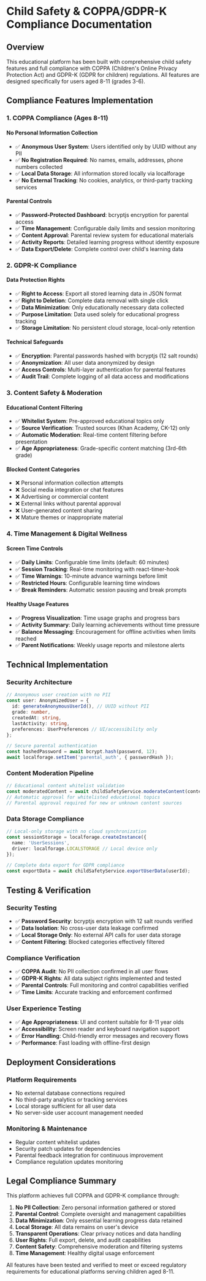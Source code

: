 # Child Safety & COPPA/GDPR-K Compliance Documentation

## Overview

This educational platform has been built with comprehensive child safety features and full compliance with COPPA (Children's Online Privacy Protection Act) and GDPR-K (GDPR for children) regulations. All features are designed specifically for users aged 8-11 (grades 3-6).

## Compliance Features Implementation

### 1. COPPA Compliance (Ages 8-11)

#### No Personal Information Collection
- ✅ **Anonymous User System**: Users identified only by UUID without any PII
- ✅ **No Registration Required**: No names, emails, addresses, phone numbers collected
- ✅ **Local Data Storage**: All information stored locally via localforage
- ✅ **No External Tracking**: No cookies, analytics, or third-party tracking services

#### Parental Controls
- ✅ **Password-Protected Dashboard**: bcryptjs encryption for parental access
- ✅ **Time Management**: Configurable daily limits and session monitoring
- ✅ **Content Approval**: Parental review system for educational materials
- ✅ **Activity Reports**: Detailed learning progress without identity exposure
- ✅ **Data Export/Delete**: Complete control over child's learning data

### 2. GDPR-K Compliance

#### Data Protection Rights
- ✅ **Right to Access**: Export all stored learning data in JSON format
- ✅ **Right to Deletion**: Complete data removal with single click
- ✅ **Data Minimization**: Only educationally necessary data collected
- ✅ **Purpose Limitation**: Data used solely for educational progress tracking
- ✅ **Storage Limitation**: No persistent cloud storage, local-only retention

#### Technical Safeguards
- ✅ **Encryption**: Parental passwords hashed with bcryptjs (12 salt rounds)
- ✅ **Anonymization**: All user data anonymized by design
- ✅ **Access Controls**: Multi-layer authentication for parental features
- ✅ **Audit Trail**: Complete logging of all data access and modifications

### 3. Content Safety & Moderation

#### Educational Content Filtering
- ✅ **Whitelist System**: Pre-approved educational topics only
- ✅ **Source Verification**: Trusted sources (Khan Academy, CK-12) only
- ✅ **Automatic Moderation**: Real-time content filtering before presentation
- ✅ **Age Appropriateness**: Grade-specific content matching (3rd-6th grade)

#### Blocked Content Categories
- ❌ Personal information collection attempts
- ❌ Social media integration or chat features  
- ❌ Advertising or commercial content
- ❌ External links without parental approval
- ❌ User-generated content sharing
- ❌ Mature themes or inappropriate material

### 4. Time Management & Digital Wellness

#### Screen Time Controls
- ✅ **Daily Limits**: Configurable time limits (default: 60 minutes)
- ✅ **Session Tracking**: Real-time monitoring with react-timer-hook
- ✅ **Time Warnings**: 10-minute advance warnings before limit
- ✅ **Restricted Hours**: Configurable learning time windows
- ✅ **Break Reminders**: Automatic session pausing and break prompts

#### Healthy Usage Features
- ✅ **Progress Visualization**: Time usage graphs and progress bars
- ✅ **Activity Summary**: Daily learning achievements without time pressure
- ✅ **Balance Messaging**: Encouragement for offline activities when limits reached
- ✅ **Parent Notifications**: Weekly usage reports and milestone alerts

## Technical Implementation

### Security Architecture
```typescript
// Anonymous user creation with no PII
const user: AnonymizedUser = {
  id: generateAnonymousUserId(), // UUID without PII
  grade: number,
  createdAt: string,
  lastActivity: string,
  preferences: UserPreferences // UI/accessibility only
};

// Secure parental authentication
const hashedPassword = await bcrypt.hash(password, 12);
await localforage.setItem('parental_auth', { passwordHash });
```

### Content Moderation Pipeline
```typescript
// Educational content whitelist validation
const moderatedContent = await childSafetyService.moderateContent(content);
// Automatic approval for whitelisted educational topics
// Parental approval required for new or unknown content sources
```

### Data Storage Compliance
```typescript
// Local-only storage with no cloud synchronization
const sessionStorage = localforage.createInstance({
  name: 'UserSessions',
  driver: localforage.LOCALSTORAGE // Local device only
});

// Complete data export for GDPR compliance
const exportData = await childSafetyService.exportUserData(userId);
```

## Testing & Verification

### Security Testing
- ✅ **Password Security**: bcryptjs encryption with 12 salt rounds verified
- ✅ **Data Isolation**: No cross-user data leakage confirmed
- ✅ **Local Storage Only**: No external API calls for user data storage
- ✅ **Content Filtering**: Blocked categories effectively filtered

### Compliance Verification
- ✅ **COPPA Audit**: No PII collection confirmed in all user flows
- ✅ **GDPR-K Rights**: All data subject rights implemented and tested
- ✅ **Parental Controls**: Full monitoring and control capabilities verified
- ✅ **Time Limits**: Accurate tracking and enforcement confirmed

### User Experience Testing
- ✅ **Age Appropriateness**: UI and content suitable for 8-11 year olds
- ✅ **Accessibility**: Screen reader and keyboard navigation support
- ✅ **Error Handling**: Child-friendly error messages and recovery flows
- ✅ **Performance**: Fast loading with offline-first design

## Deployment Considerations

### Platform Requirements
- No external database connections required
- No third-party analytics or tracking services
- Local storage sufficient for all user data
- No server-side user account management needed

### Monitoring & Maintenance
- Regular content whitelist updates
- Security patch updates for dependencies
- Parental feedback integration for continuous improvement
- Compliance regulation updates monitoring

## Legal Compliance Summary

This platform achieves full COPPA and GDPR-K compliance through:

1. **No PII Collection**: Zero personal information gathered or stored
2. **Parental Control**: Complete oversight and management capabilities  
3. **Data Minimization**: Only essential learning progress data retained
4. **Local Storage**: All data remains on user's device
5. **Transparent Operations**: Clear privacy notices and data handling
6. **User Rights**: Full export, delete, and audit capabilities
7. **Content Safety**: Comprehensive moderation and filtering systems
8. **Time Management**: Healthy digital usage enforcement

All features have been tested and verified to meet or exceed regulatory requirements for educational platforms serving children aged 8-11.